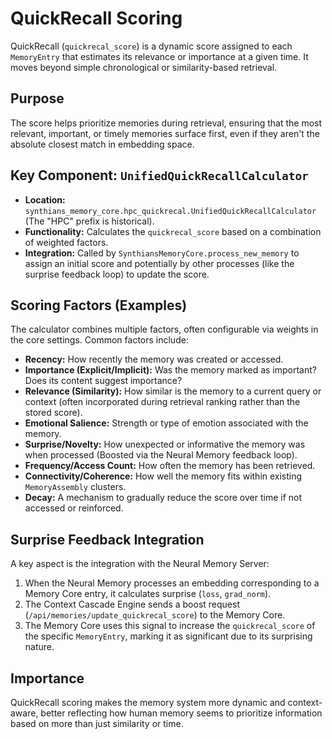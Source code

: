# QuickRecall Scoring

QuickRecall (`quickrecal_score`) is a dynamic score assigned to each `MemoryEntry` that estimates its relevance or importance at a given time. It moves beyond simple chronological or similarity-based retrieval.

## Purpose

The score helps prioritize memories during retrieval, ensuring that the most relevant, important, or timely memories surface first, even if they aren't the absolute closest match in embedding space.

## Key Component: `UnifiedQuickRecallCalculator`

*   **Location:** `synthians_memory_core.hpc_quickrecal.UnifiedQuickRecallCalculator` (The "HPC" prefix is historical).
*   **Functionality:** Calculates the `quickrecal_score` based on a combination of weighted factors.
*   **Integration:** Called by `SynthiansMemoryCore.process_new_memory` to assign an initial score and potentially by other processes (like the surprise feedback loop) to update the score.

## Scoring Factors (Examples)

The calculator combines multiple factors, often configurable via weights in the core settings. Common factors include:

*   **Recency:** How recently the memory was created or accessed.
*   **Importance (Explicit/Implicit):** Was the memory marked as important? Does its content suggest importance?
*   **Relevance (Similarity):** How similar is the memory to a current query or context (often incorporated during retrieval ranking rather than the stored score).
*   **Emotional Salience:** Strength or type of emotion associated with the memory.
*   **Surprise/Novelty:** How unexpected or informative the memory was when processed (Boosted via the Neural Memory feedback loop).
*   **Frequency/Access Count:** How often the memory has been retrieved.
*   **Connectivity/Coherence:** How well the memory fits within existing `MemoryAssembly` clusters.
*   **Decay:** A mechanism to gradually reduce the score over time if not accessed or reinforced.

## Surprise Feedback Integration

A key aspect is the integration with the Neural Memory Server:

1.  When the Neural Memory processes an embedding corresponding to a Memory Core entry, it calculates surprise (`loss`, `grad_norm`).
2.  The Context Cascade Engine sends a boost request (`/api/memories/update_quickrecal_score`) to the Memory Core.
3.  The Memory Core uses this signal to increase the `quickrecal_score` of the specific `MemoryEntry`, marking it as significant due to its surprising nature.

## Importance

QuickRecall scoring makes the memory system more dynamic and context-aware, better reflecting how human memory seems to prioritize information based on more than just similarity or time.
